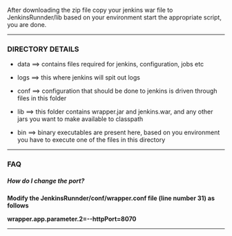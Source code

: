 After downloading the zip file copy your jenkins war file to JenkinsRunnder/lib
based on your environment start the appropriate script, you are done.

---

### DIRECTORY DETAILS ###


* data ==> contains files required for jenkins, configuration, jobs etc

* logs ==> this where jenkins will spit out logs

* conf ==> configuration that should be done to jenkins is driven through files in this folder

* lib ==> this folder contains wrapper.jar and jenkins.war, and any other jars you want to make available to classpath

* bin ==> binary executables are present here, based on you environment you have to execute one of the files in this directory

---

### FAQ ###


##### How do I change the port? #####

__Modify the JenkinsRunnder/conf/wrapper.conf file (line number 31) as follows__

__wrapper.app.parameter.2=--httpPort=8070__

---
